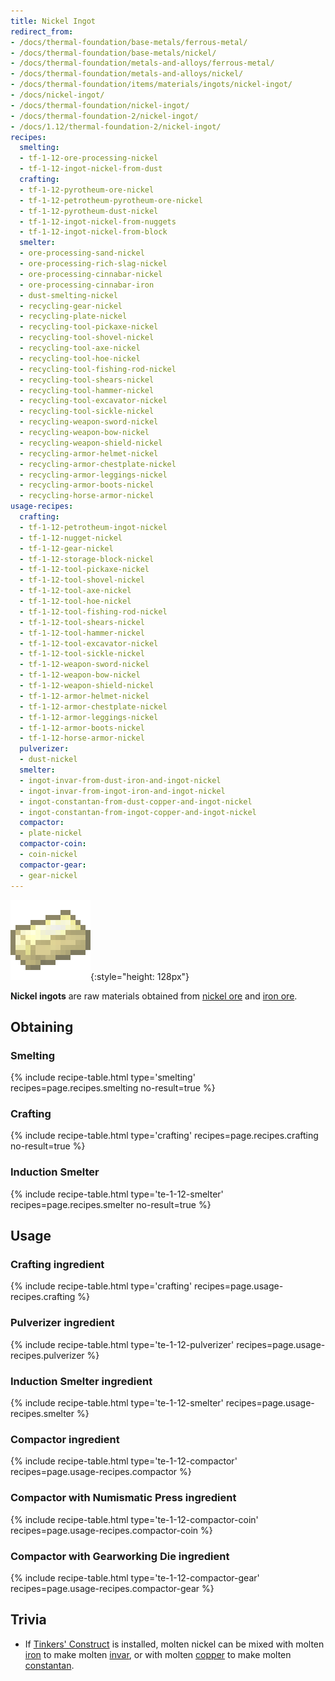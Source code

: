 ```yaml
---
title: Nickel Ingot
redirect_from:
- /docs/thermal-foundation/base-metals/ferrous-metal/
- /docs/thermal-foundation/base-metals/nickel/
- /docs/thermal-foundation/metals-and-alloys/ferrous-metal/
- /docs/thermal-foundation/metals-and-alloys/nickel/
- /docs/thermal-foundation/items/materials/ingots/nickel-ingot/
- /docs/nickel-ingot/
- /docs/thermal-foundation/nickel-ingot/
- /docs/thermal-foundation-2/nickel-ingot/
- /docs/1.12/thermal-foundation-2/nickel-ingot/
recipes:
  smelting:
  - tf-1-12-ore-processing-nickel
  - tf-1-12-ingot-nickel-from-dust
  crafting:
  - tf-1-12-pyrotheum-ore-nickel
  - tf-1-12-petrotheum-pyrotheum-ore-nickel
  - tf-1-12-pyrotheum-dust-nickel
  - tf-1-12-ingot-nickel-from-nuggets
  - tf-1-12-ingot-nickel-from-block
  smelter:
  - ore-processing-sand-nickel
  - ore-processing-rich-slag-nickel
  - ore-processing-cinnabar-nickel
  - ore-processing-cinnabar-iron
  - dust-smelting-nickel
  - recycling-gear-nickel
  - recycling-plate-nickel
  - recycling-tool-pickaxe-nickel
  - recycling-tool-shovel-nickel
  - recycling-tool-axe-nickel
  - recycling-tool-hoe-nickel
  - recycling-tool-fishing-rod-nickel
  - recycling-tool-shears-nickel
  - recycling-tool-hammer-nickel
  - recycling-tool-excavator-nickel
  - recycling-tool-sickle-nickel
  - recycling-weapon-sword-nickel
  - recycling-weapon-bow-nickel
  - recycling-weapon-shield-nickel
  - recycling-armor-helmet-nickel
  - recycling-armor-chestplate-nickel
  - recycling-armor-leggings-nickel
  - recycling-armor-boots-nickel
  - recycling-horse-armor-nickel
usage-recipes:
  crafting:
  - tf-1-12-petrotheum-ingot-nickel
  - tf-1-12-nugget-nickel
  - tf-1-12-gear-nickel
  - tf-1-12-storage-block-nickel
  - tf-1-12-tool-pickaxe-nickel
  - tf-1-12-tool-shovel-nickel
  - tf-1-12-tool-axe-nickel
  - tf-1-12-tool-hoe-nickel
  - tf-1-12-tool-fishing-rod-nickel
  - tf-1-12-tool-shears-nickel
  - tf-1-12-tool-hammer-nickel
  - tf-1-12-tool-excavator-nickel
  - tf-1-12-tool-sickle-nickel
  - tf-1-12-weapon-sword-nickel
  - tf-1-12-weapon-bow-nickel
  - tf-1-12-weapon-shield-nickel
  - tf-1-12-armor-helmet-nickel
  - tf-1-12-armor-chestplate-nickel
  - tf-1-12-armor-leggings-nickel
  - tf-1-12-armor-boots-nickel
  - tf-1-12-horse-armor-nickel
  pulverizer:
  - dust-nickel
  smelter:
  - ingot-invar-from-dust-iron-and-ingot-nickel
  - ingot-invar-from-ingot-iron-and-ingot-nickel
  - ingot-constantan-from-dust-copper-and-ingot-nickel
  - ingot-constantan-from-ingot-copper-and-ingot-nickel
  compactor:
  - plate-nickel
  compactor-coin:
  - coin-nickel
  compactor-gear:
  - gear-nickel
---
```


![Nickel ingot](/assets/images/thermal-foundation-2/ingot-nickel.png){:style="height: 128px"}


**Nickel ingots** are raw materials obtained from [nickel
ore](../nickel-ore/) and [iron
ore](https://minecraft.gamepedia.com/Iron_Ore).


Obtaining
---------

### Smelting
{% include recipe-table.html type='smelting' recipes=page.recipes.smelting no-result=true %}

### Crafting
{% include recipe-table.html type='crafting' recipes=page.recipes.crafting no-result=true %}

### Induction Smelter
{% include recipe-table.html type='te-1-12-smelter' recipes=page.recipes.smelter no-result=true %}


Usage
-----

### Crafting ingredient
{% include recipe-table.html type='crafting' recipes=page.usage-recipes.crafting %}

### Pulverizer ingredient
{% include recipe-table.html type='te-1-12-pulverizer' recipes=page.usage-recipes.pulverizer %}

### Induction Smelter ingredient
{% include recipe-table.html type='te-1-12-smelter' recipes=page.usage-recipes.smelter %}

### Compactor ingredient
{% include recipe-table.html type='te-1-12-compactor' recipes=page.usage-recipes.compactor %}

### Compactor with Numismatic Press ingredient
{% include recipe-table.html type='te-1-12-compactor-coin' recipes=page.usage-recipes.compactor-coin %}

### Compactor with Gearworking Die ingredient
{% include recipe-table.html type='te-1-12-compactor-gear' recipes=page.usage-recipes.compactor-gear %}


Trivia
------

* If [Tinkers'
  Construct](https://minecraft.curseforge.com/projects/tinkers-construct) is
  installed, molten nickel can be mixed with molten
  [iron](https://minecraft.gamepedia.com/Iron_Ingot) to make molten
  [invar](../invar-ingot/), or with molten [copper](../copper-ingot/) to
  make molten [constantan](../constantan-ingot/).
